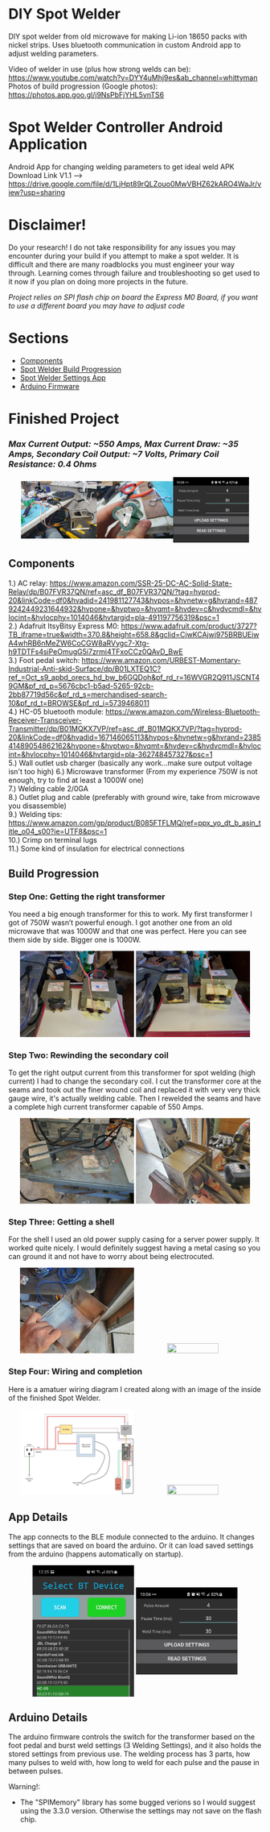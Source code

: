 # DIY Spot Welder
DIY spot welder from old microwave for making Li-ion 18650 packs with nickel strips.
Uses bluetooth communication in custom Android app to adjust welding parameters.

Video of welder in use (plus how strong welds can be): https://www.youtube.com/watch?v=DYY4uMhj9es&ab_channel=whittyman  
Photos of build progression (Google photos): https://photos.app.goo.gl/j9NsPbFjYHL5vnTS6  

# Spot Welder Controller Android Application
Android App for changing welding parameters to get ideal weld
APK Download Link V1.1 --> https://drive.google.com/file/d/1LjHpt89rQLZouo0MwVBHZ62kARO4WaJr/view?usp=sharing

# Disclaimer!
Do your research! I do not take responsibility for any issues you may encounter during your build if you attempt to make a spot welder. It is difficult and there are many roadblocks you must engineer your way through. Learning comes through failure and troubleshooting so get used to it now if you plan on doing more projects in the future.

*Project relies on SPI flash chip on board the Express M0 Board, if you want to use a different board you may have to adjust code*

# Sections
- [Components](#components)  
- [Spot Welder Build Progression](#build-progression)  
- [Spot Welder Settings App](#app-details)  
- [Arduino Firmware](#arduino-details)  

# Finished Project
### _Max Current Output: ~550 Amps, Max Current Draw: ~35 Amps, Secondary Coil Output: ~7 Volts, Primary Coil Resistance: 0.4 Ohms_

<p align="center"><img src="SpotWelder_Photos/firstUse.jpg" height=30% width=30% align="center"><img src="SpotWelder_Photos/batteryExample.jpg" height=30% width=30% align="center"><img src="SpotWelder_Photos/SpotWelder_AppSettings.jpg" height=30% width=30% align="center"></p>



## Components
1.) AC relay: https://www.amazon.com/SSR-25-DC-AC-Solid-State-Relay/dp/B07FVR37QN/ref=asc_df_B07FVR37QN/?tag=hyprod-20&linkCode=df0&hvadid=241981127743&hvpos=&hvnetw=g&hvrand=4879242449231644932&hvpone=&hvptwo=&hvqmt=&hvdev=c&hvdvcmdl=&hvlocint=&hvlocphy=1014046&hvtargid=pla-491197756319&psc=1  
2.) Adafruit ItsyBitsy Express M0: https://www.adafruit.com/product/3727?TB_iframe=true&width=370.8&height=658.8&gclid=CjwKCAjwj975BRBUEiwA4whRB6nMeZW6CoCGW8aRVygc7-Xtg-h9TDTFs4siPeOmugG5i7zrmi4TFxoCCz0QAvD_BwE  
3.) Foot pedal switch:  https://www.amazon.com/URBEST-Momentary-Industrial-Anti-skid-Surface/dp/B01LXTEQ1C?ref_=Oct_s9_apbd_orecs_hd_bw_b6GQDoh&pf_rd_r=16WVGR2Q911JSCNT49GM&pf_rd_p=5676cbc1-b5ad-5265-92cb-2bb87719d56c&pf_rd_s=merchandised-search-10&pf_rd_t=BROWSE&pf_rd_i=5739468011  
4.) HC-05 bluetooth module: https://www.amazon.com/Wireless-Bluetooth-Receiver-Transceiver-Transmitter/dp/B01MQKX7VP/ref=asc_df_B01MQKX7VP/?tag=hyprod-20&linkCode=df0&hvadid=167146065113&hvpos=&hvnetw=g&hvrand=238541489054862162&hvpone=&hvptwo=&hvqmt=&hvdev=c&hvdvcmdl=&hvlocint=&hvlocphy=1014046&hvtargid=pla-362748457327&psc=1  
5.) Wall outlet usb charger (basically any work...make sure output voltage isn't too high)
6.) Microwave transformer (From my experience 750W is not enough, try to find at least a 1000W one)  
7.) Welding cable 2/0GA  
8.) Outlet plug and cable (preferably with ground wire, take from microwave you disassemble)  
9.) Welding tips: https://www.amazon.com/gp/product/B085FTFLMQ/ref=ppx_yo_dt_b_asin_title_o04_s00?ie=UTF8&psc=1  
10.) Crimp on terminal lugs  
11.) Some kind of insulation for electrical connections  

## Build Progression

### Step One: Getting the right transformer
You need a big enough transformer for this to work. My first transformer I got of 750W wasn’t powerful enough. I got another one from an old microwave that was 1000W and that one was perfect. Here you can see them side by side. Bigger one is 1000W.

<p align="center"><img src="SpotWelder_Photos/20200905_143613.jpg" height=45% width=45%> <img src="SpotWelder_Photos/20200905_143610.jpg" height=45% width=45%></p>

### Step Two: Rewinding the secondary coil
To get the right output current from this transformer for spot welding (high current) I had to change the secondary coil. I cut the transformer core at the seams and took out the finer wound coil and replaced it with very very thick gauge wire, it's actually welding cable. Then I rewelded the seams and have a complete high current transformer capable of 550 Amps.

<p align="center"><img src="SpotWelder_Photos/20200912_140432.jpg" height=45% width=45%> <img src="SpotWelder_Photos/20200912_144256.jpg" height=45% width=45%></p>

### Step Three: Getting a shell
For the shell I used an old power supply casing for a server power supply. It worked quite nicely. I would definitely suggest having a metal casing so you can ground it and not have to worry about being electrocuted.

<p align="center"><img src="SpotWelder_Photos/20200725_133812.jpg" height=45% width=45%> <img src="SpotWelder_Photos/20200912_155530.jpg" height=45% width=45%></p>

### Step Four: Wiring and completion
Here is a amatuer wiring diagram I created along with an image of the inside of the finished Spot Welder.

<p align="center"><img src="SpotWelder_Photos/Wiring%20Diagram%20Final.jpg" height=45% width=45%> <img src="SpotWelder_Photos/finalInternals.jpg" height=45% width=45%></p>

## App Details
The app connects to the BLE module connected to the arduino. It changes settings that are saved on board the arduino. Or it can load saved settings from the arduino (happens automatically on startup).

<p align="center"><img src="SpotWelder_Photos/spotWelderApp%20(2).jpg" height=40% width=40% align="center"> <img src="SpotWelder_Photos/SpotWelder_AppSettings.jpg" height=40% width=40% align="center"></p>


## Arduino Details
The arduino firmware controls the switch for the transformer based on the foot pedal and burst weld settings (3 Welding Settings), and it also holds the stored settings from previous use. The welding process has 3 parts, how many pulses to weld with, how long to weld for each pulse and the pause in between pulses.

Warning!:
- The "SPIMemory" library has some bugged verions so I would suggest using the 3.3.0 version. Otherwise the settings may not save on the flash chip.







